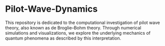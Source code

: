 # Pilot-Wave-Dynamics
This repository is dedicated to the computational investigation of pilot wave theory, also known as de Broglie–Bohm theory. Through numerical simulations and visualizations, we explore the underlying mechanics of quantum phenomena as described by this interpretation. 
